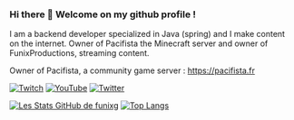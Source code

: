 ### Hi there 👋 Welcome on my github profile !

I am a backend developer specialized in Java (spring) and I make content on the internet.
Owner of Pacifista the Minecraft server and owner of FunixProductions, streaming content.

Owner of Pacifista, a community game server : https://pacifista.fr

[![Twitch](https://img.shields.io/badge/Twitch-9146FF?style=for-the-badge&logo=twitch&logoColor=white)](https://twitch.tv/funixgaming)
[![YouTube](https://img.shields.io/badge/YouTube-FF0000?style=for-the-badge&logo=youtube&logoColor=white)](https://youtube.com/c/funixgaming)
[![Twitter](https://img.shields.io/badge/Twitter-1DA1F2?style=for-the-badge&logo=twitter&logoColor=white)](https://twitter.com/funixgaming)

[![Les Stats GitHub de funixg](https://github-readme-stats.vercel.app/api?username=funixg&theme=tokyonight&count_private=true&include_all_commits=true&show_icons=true)](https://github.com/anuraghazra/github-readme-stats) [![Top Langs](https://github-readme-stats.vercel.app/api/top-langs/?username=funixg&layout=compact&theme=tokyonight&langs_count=6)](https://github.com/anuraghazra/github-readme-stats)
